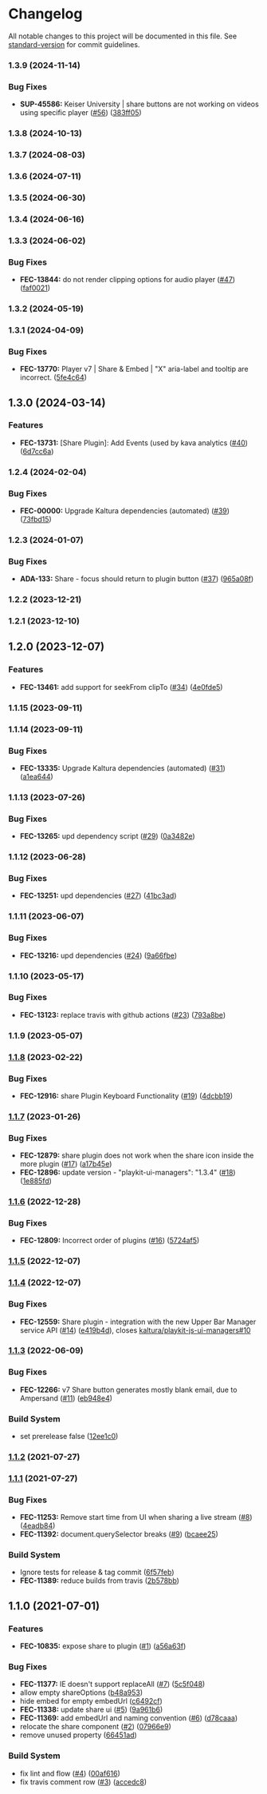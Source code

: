 # Changelog

All notable changes to this project will be documented in this file. See [standard-version](https://github.com/conventional-changelog/standard-version) for commit guidelines.

### 1.3.9 (2024-11-14)


### Bug Fixes

* **SUP-45586:** Keiser University | share buttons are not working on videos using specific player ([#56](https://github.com/kaltura/playkit-js-share/issues/56)) ([383ff05](https://github.com/kaltura/playkit-js-share/commit/383ff05fc64cc6abcd84aeb59c590ea1b6e30ec0))

### 1.3.8 (2024-10-13)

### 1.3.7 (2024-08-03)

### 1.3.6 (2024-07-11)

### 1.3.5 (2024-06-30)

### 1.3.4 (2024-06-16)

### 1.3.3 (2024-06-02)


### Bug Fixes

* **FEC-13844:** do not render clipping options for audio player ([#47](https://github.com/kaltura/playkit-js-share/issues/47)) ([faf0021](https://github.com/kaltura/playkit-js-share/commit/faf0021a261d13a6a05e3493b774a75a64b79b1c))

### 1.3.2 (2024-05-19)

### 1.3.1 (2024-04-09)


### Bug Fixes

* **FEC-13770:** Player v7 | Share & Embed | "X" aria-label and tooltip are incorrect. ([5fe4c64](https://github.com/kaltura/playkit-js-share/commit/5fe4c64b1508c1bff27ee6230bd499f29098d121))

## 1.3.0 (2024-03-14)


### Features

* **FEC-13731:** [Share Plugin]: Add Events (used by kava analytics ([#40](https://github.com/kaltura/playkit-js-share/issues/40)) ([6d7cc6a](https://github.com/kaltura/playkit-js-share/commit/6d7cc6a345b6ca5131f69eac84d1cf329198786d))

### 1.2.4 (2024-02-04)


### Bug Fixes

* **FEC-00000:** Upgrade Kaltura dependencies (automated) ([#39](https://github.com/kaltura/playkit-js-share/issues/39)) ([73fbd15](https://github.com/kaltura/playkit-js-share/commit/73fbd15f90c3c7811fea45c76c5a1109eb748705))

### 1.2.3 (2024-01-07)


### Bug Fixes

* **ADA-133:** Share - focus should return to plugin button ([#37](https://github.com/kaltura/playkit-js-share/issues/37)) ([965a08f](https://github.com/kaltura/playkit-js-share/commit/965a08f974a8adcf5712c07566e44bfc7cd7ba8b))

### 1.2.2 (2023-12-21)

### 1.2.1 (2023-12-10)

## 1.2.0 (2023-12-07)


### Features

* **FEC-13461:** add support for seekFrom clipTo ([#34](https://github.com/kaltura/playkit-js-share/issues/34)) ([4e0fde5](https://github.com/kaltura/playkit-js-share/commit/4e0fde5ed1b6ee4a930c3258185d8e92fac24a0a))

### 1.1.15 (2023-09-11)

### 1.1.14 (2023-09-11)


### Bug Fixes

* **FEC-13335:** Upgrade Kaltura dependencies (automated) ([#31](https://github.com/kaltura/playkit-js-share/issues/31)) ([a1ea644](https://github.com/kaltura/playkit-js-share/commit/a1ea6442d804d4e483d4d0a2f72f428b6c665d58))

### 1.1.13 (2023-07-26)


### Bug Fixes

* **FEC-13265:** upd dependency script ([#29](https://github.com/kaltura/playkit-js-share/issues/29)) ([0a3482e](https://github.com/kaltura/playkit-js-share/commit/0a3482e549547ed0b9cc08d7dd2757dff50c6a66))

### 1.1.12 (2023-06-28)


### Bug Fixes

* **FEC-13251:** upd dependencies ([#27](https://github.com/kaltura/playkit-js-share/issues/27)) ([41bc3ad](https://github.com/kaltura/playkit-js-share/commit/41bc3ad295dfb8ad274806f9b9f4086bc7afef66))

### 1.1.11 (2023-06-07)


### Bug Fixes

* **FEC-13216:** upd dependencies  ([#24](https://github.com/kaltura/playkit-js-share/issues/24)) ([9a66fbe](https://github.com/kaltura/playkit-js-share/commit/9a66fbe852c102d118806f8336b64dca7f7168fd))

### 1.1.10 (2023-05-17)


### Bug Fixes

* **FEC-13123:** replace travis with github actions ([#23](https://github.com/kaltura/playkit-js-share/issues/23)) ([793a8be](https://github.com/kaltura/playkit-js-share/commit/793a8be4a8881e495c7fadf3f66bfc845a3ced03))

### 1.1.9 (2023-05-07)

### [1.1.8](https://github.com/kaltura/playkit-js-share/compare/v1.1.7...v1.1.8) (2023-02-22)


### Bug Fixes

* **FEC-12916:** share Plugin Keyboard Functionality ([#19](https://github.com/kaltura/playkit-js-share/issues/19)) ([4dcbb19](https://github.com/kaltura/playkit-js-share/commit/4dcbb192e55a7a02f65f48a57a583d769ebf632f))

### [1.1.7](https://github.com/kaltura/playkit-js-share/compare/v1.1.6...v1.1.7) (2023-01-26)


### Bug Fixes

* **FEC-12879:** share plugin does not work when the share icon inside the more plugin ([#17](https://github.com/kaltura/playkit-js-share/issues/17)) ([a17b45e](https://github.com/kaltura/playkit-js-share/commit/a17b45ef944c35bba2940b7d9a348b46193d1015))
* **FEC-12896:** update version -  "playkit-ui-managers": "1.3.4" ([#18](https://github.com/kaltura/playkit-js-share/issues/18)) ([1e885fd](https://github.com/kaltura/playkit-js-share/commit/1e885fd88a2a0c360bcc743f187bca1527fc8d4f))

### [1.1.6](https://github.com/kaltura/playkit-js-share/compare/v1.1.5...v1.1.6) (2022-12-28)


### Bug Fixes

* **FEC-12809:** Incorrect order of plugins ([#16](https://github.com/kaltura/playkit-js-share/issues/16)) ([5724af5](https://github.com/kaltura/playkit-js-share/commit/5724af52490620d09a7c224018189ebd9ac8e0b2))

### [1.1.5](https://github.com/kaltura/playkit-js-share/compare/v1.1.4...v1.1.5) (2022-12-07)

### [1.1.4](https://github.com/kaltura/playkit-js-share/compare/v1.1.3...v1.1.4) (2022-12-07)


### Bug Fixes

* **FEC-12559:** Share plugin - integration with the new Upper Bar Manager service API ([#14](https://github.com/kaltura/playkit-js-share/issues/14)) ([e419b4d](https://github.com/kaltura/playkit-js-share/commit/e419b4dd5b5b250474ccff33294ce68ed0f129f2)), closes [kaltura/playkit-js-ui-managers#10](https://github.com/kaltura/playkit-js-ui-managers/issues/10)

### [1.1.3](https://github.com/kaltura/playkit-js-share/compare/v1.1.2...v1.1.3) (2022-06-09)


### Bug Fixes

* **FEC-12266:** v7 Share button generates mostly blank email, due to Ampersand ([#11](https://github.com/kaltura/playkit-js-share/issues/11)) ([eb948e4](https://github.com/kaltura/playkit-js-share/commit/eb948e40afb37e578d97033964db8ad8625eb210))


### Build System

* set prerelease false ([12ee1c0](https://github.com/kaltura/playkit-js-share/commit/12ee1c079eecc9b4cce8118786419f9b8d56d420))

### [1.1.2](https://github.com/kaltura/playkit-js-share/compare/v1.1.1...v1.1.2) (2021-07-27)

### [1.1.1](https://github.com/kaltura/playkit-js-share/compare/v1.1.0...v1.1.1) (2021-07-27)


### Bug Fixes

* **FEC-11253:** Remove start time from UI when sharing a live stream ([#8](https://github.com/kaltura/playkit-js-share/issues/8)) ([4eadb84](https://github.com/kaltura/playkit-js-share/commit/4eadb84d8dae47bac07b3e19ab1bd9172e9d5547))
* **FEC-11392:** document.querySelector breaks ([#9](https://github.com/kaltura/playkit-js-share/issues/9)) ([bcaee25](https://github.com/kaltura/playkit-js-share/commit/bcaee25f141cd0105beb1af27c609991c46bbfba))


### Build System

* Ignore tests for release & tag commit ([6f57feb](https://github.com/kaltura/playkit-js-share/commit/6f57feb300148980be8fc6a5afbacd163a909066))
* **FEC-11389:** reduce builds from travis ([2b578bb](https://github.com/kaltura/playkit-js-share/commit/2b578bb292f64ab85183c454d4f437da3991fe88))

## 1.1.0 (2021-07-01)


### Features

* **FEC-10835:** expose share to plugin ([#1](https://github.com/kaltura/playkit-js-share/issues/1)) ([a56a63f](https://github.com/kaltura/playkit-js-share/commit/a56a63fa3ab13ef8014dbfe8c838ff1cbe050adb))


### Bug Fixes

* **FEC-11377:** IE doesn't support replaceAll ([#7](https://github.com/kaltura/playkit-js-share/issues/7)) ([5c5f048](https://github.com/kaltura/playkit-js-share/commit/5c5f04802c1f628c6453f32b8dc980e756516019))
* allow empty shareOptions ([b48a953](https://github.com/kaltura/playkit-js-share/commit/b48a95397e016a3f2eb9d536fecbace53f36782a))
* hide embed for empty embedUrl ([c6492cf](https://github.com/kaltura/playkit-js-share/commit/c6492cfcad99ec7d5b2ffe6ba2be6018523d8bc1))
* **FEC-11338:** update share ui ([#5](https://github.com/kaltura/playkit-js-share/issues/5)) ([9a961b6](https://github.com/kaltura/playkit-js-share/commit/9a961b6c93b757723b77b3ae79dea8c55ce33001))
* **FEC-11369:** add embedUrl and naming convention ([#6](https://github.com/kaltura/playkit-js-share/issues/6)) ([d78caaa](https://github.com/kaltura/playkit-js-share/commit/d78caaa79da09a440109449d3c2f174617617fad))
* relocate the share component ([#2](https://github.com/kaltura/playkit-js-share/issues/2)) ([07966e9](https://github.com/kaltura/playkit-js-share/commit/07966e9f5f1be7eee1f80ad2ff09ff2756050bc6))
* remove unused property ([66451ad](https://github.com/kaltura/playkit-js-share/commit/66451adc2eb2fbc6d6ea93ec424df708adf8d4db))


### Build System

* fix lint and flow ([#4](https://github.com/kaltura/playkit-js-share/issues/4)) ([00af616](https://github.com/kaltura/playkit-js-share/commit/00af61642adb771ae766206f3a752b0be142fc79))
* fix travis comment row ([#3](https://github.com/kaltura/playkit-js-share/issues/3)) ([accedc8](https://github.com/kaltura/playkit-js-share/commit/accedc87515817b02d8798f63b57e1e841680b27))
